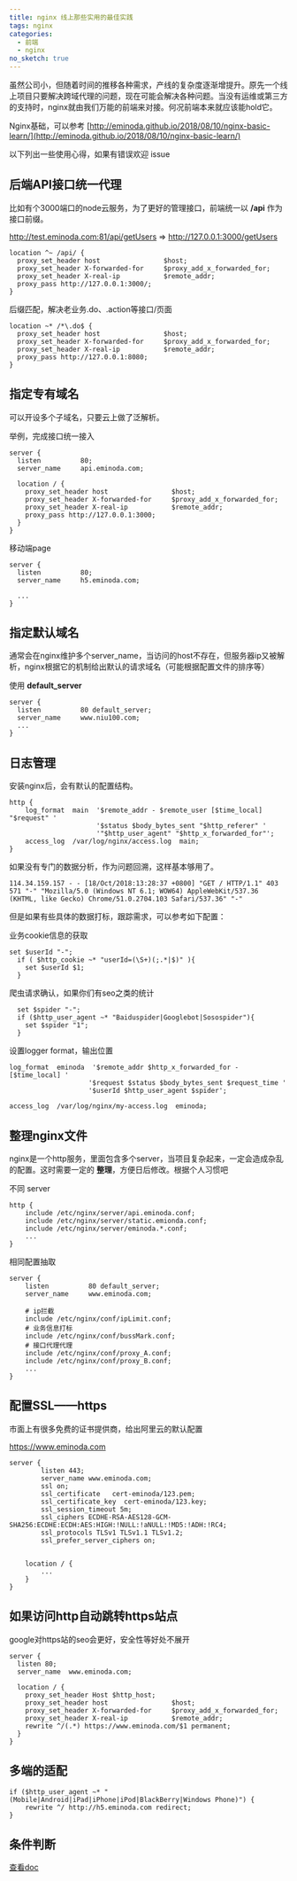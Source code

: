```yaml
---
title: nginx 线上那些实用的最佳实践
tags: nginx
categories:
  - 前端
  - nginx
no_sketch: true
---
```


虽然公司小，但随着时间的推移各种需求，产线的复杂度逐渐增提升。原先一个线上项目只要解决跨域代理的问题，现在可能会解决各种问题。当没有运维或第三方的支持时，nginx就由我们万能的前端来对接。何况前端本来就应该能hold它。

Nginx基础，可以参考 [http://eminoda.github.io/2018/08/10/nginx-basic-learn/](http://eminoda.github.io/2018/08/10/nginx-basic-learn/)

以下列出一些使用心得，如果有错误欢迎 issue

## 后端API接口统一代理
比如有个3000端口的node云服务，为了更好的管理接口，前端统一以 **/api** 作为接口前缀。

http://test.eminoda.com:81/api/getUsers => http://127.0.0.1:3000/getUsers
````
location ^~ /api/ {
  proxy_set_header host                $host;
  proxy_set_header X-forwarded-for     $proxy_add_x_forwarded_for;
  proxy_set_header X-real-ip           $remote_addr;
  proxy_pass http://127.0.0.1:3000/;
}
````

后缀匹配，解决老业务.do、.action等接口/页面
````
location ~* /*\.do$ {
  proxy_set_header host                $host;
  proxy_set_header X-forwarded-for     $proxy_add_x_forwarded_for;
  proxy_set_header X-real-ip           $remote_addr;
  proxy_pass http://127.0.0.1:8080;
}
````

## 指定专有域名
可以开设多个子域名，只要云上做了泛解析。

举例，完成接口统一接入
````
server {
  listen          80;
  server_name     api.eminoda.com;

  location / {
    proxy_set_header host                $host;
    proxy_set_header X-forwarded-for	 $proxy_add_x_forwarded_for;
    proxy_set_header X-real-ip           $remote_addr;
    proxy_pass http://127.0.0.1:3000;
  }
}
````

移动端page
````
server {
  listen          80;
  server_name     h5.eminoda.com;

  ...
}
````


## 指定默认域名
通常会在nginx维护多个server_name，当访问的host不存在，但服务器ip又被解析，nginx根据它的机制给出默认的请求域名（可能根据配置文件的排序等）

使用 **default_server**
````
server {
  listen          80 default_server;
  server_name     www.niu100.com;
  ...
}
````

## 日志管理
安装nginx后，会有默认的配置结构。
````
http {
    log_format  main  '$remote_addr - $remote_user [$time_local] "$request" '
                      '$status $body_bytes_sent "$http_referer" '
                      '"$http_user_agent" "$http_x_forwarded_for"';
    access_log  /var/log/nginx/access.log  main;
}
````

如果没有专门的数据分析，作为问题回溯，这样基本够用了。
````
114.34.159.157 - - [18/Oct/2018:13:28:37 +0800] "GET / HTTP/1.1" 403 571 "-" "Mozilla/5.0 (Windows NT 6.1; WOW64) AppleWebKit/537.36 (KHTML, like Gecko) Chrome/51.0.2704.103 Safari/537.36" "-"
````

但是如果有些具体的数据打标，跟踪需求，可以参考如下配置：

业务cookie信息的获取
````
set $userId "-";
  if ( $http_cookie ~* "userId=(\S+)(;.*|$)" ){
    set $userId $1;
  }
````
爬虫请求确认，如果你们有seo之类的统计
````
  set $spider "-";
  if ($http_user_agent ~* "Baiduspider|Googlebot|Sosospider"){
    set $spider "1";
  }
````

设置logger format，输出位置
````
log_format  eminoda  '$remote_addr $http_x_forwarded_for - [$time_local] '
                    '$request $status $body_bytes_sent $request_time '
                    '$userId $http_user_agent $spider';

access_log  /var/log/nginx/my-access.log  eminoda;
````

## 整理nginx文件
nginx是一个http服务，里面包含多个server，当项目复杂起来，一定会造成杂乱的配置。这时需要一定的 **整理**，方便日后修改。根据个人习惯吧

不同 server
````
http {
    include /etc/nginx/server/api.eminoda.conf;
    include /etc/nginx/server/static.emionda.conf;
    include /etc/nginx/server/eminoda.*.conf;
    ...
}
````
相同配置抽取
````
server {
    listen          80 default_server;
    server_name     www.eminoda.com;

    # ip拦截
    include /etc/nginx/conf/ipLimit.conf;
    # 业务信息打标
    include /etc/nginx/conf/bussMark.conf;
    # 接口代理代理
    include /etc/nginx/conf/proxy_A.conf;
    include /etc/nginx/conf/proxy_B.conf;
    ...
}
````

## 配置SSL——https
市面上有很多免费的证书提供商，给出阿里云的默认配置

https://www.eminoda.com
````
server {
        listen 443;
        server_name www.eminoda.com;
        ssl on;
        ssl_certificate   cert-eminoda/123.pem;
        ssl_certificate_key  cert-eminoda/123.key;
        ssl_session_timeout 5m;
        ssl_ciphers ECDHE-RSA-AES128-GCM-SHA256:ECDHE:ECDH:AES:HIGH:!NULL:!aNULL:!MD5:!ADH:!RC4;
        ssl_protocols TLSv1 TLSv1.1 TLSv1.2;
        ssl_prefer_server_ciphers on;

	
	location / {
		...
    }
}
````

## 如果访问http自动跳转https站点
google对https站的seo会更好，安全性等好处不展开

````
server {
  listen 80;
  server_name  www.eminoda.com;

  location / {
    proxy_set_header Host $http_host;
    proxy_set_header host                $host;
    proxy_set_header X-forwarded-for     $proxy_add_x_forwarded_for;
    proxy_set_header X-real-ip           $remote_addr;
    rewrite ^/(.*) https://www.eminoda.com/$1 permanent;
  }
}
````

## 多端的适配
````
if ($http_user_agent ~* "(Mobile|Android|iPad|iPhone|iPod|BlackBerry|Windows Phone)") {
    rewrite ^/ http://h5.eminoda.com redirect;
}
````

## 条件判断
[查看doc](http://nginx.org/en/docs/http/ngx_http_rewrite_module.html#if)